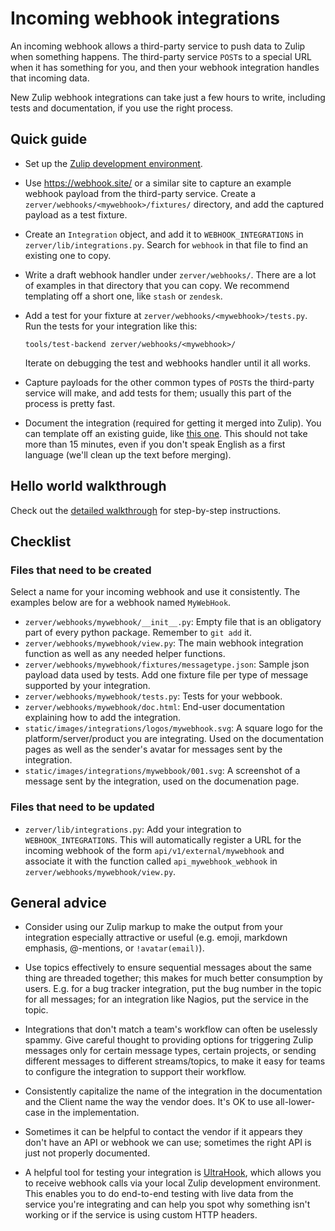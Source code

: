 # Incoming webhook integrations

An incoming webhook allows a third-party service to push data to Zulip when
something happens. The third-party service `POST`s to a special URL when it
has something for you, and then your webhook integration handles that
incoming data.

New Zulip webhook integrations can take just a few hours to write,
including tests and documentation, if you use the right process.

## Quick guide

* Set up the
  [Zulip development environment](https://zulip.readthedocs.io/en/latest/development/overview.html).

* Use <https://webhook.site/> or a similar site to capture an example
  webhook payload from the third-party service. Create a
  `zerver/webhooks/<mywebhook>/fixtures/` directory, and add the captured
  payload as a test fixture.

* Create an `Integration` object, and add it to `WEBHOOK_INTEGRATIONS` in
  `zerver/lib/integrations.py`. Search for `webhook` in that file to find an
  existing one to copy.

* Write a draft webhook handler under `zerver/webhooks/`. There are a lot of
  examples in that directory that you can copy. We recommend templating off
  a short one, like `stash` or `zendesk`.

* Add a test for your fixture at `zerver/webhooks/<mywebhook>/tests.py`.
  Run the tests for your integration like this:

    ```
    tools/test-backend zerver/webhooks/<mywebhook>/
    ```

    Iterate on debugging the test and webhooks handler until it all
    works.

* Capture payloads for the other common types of `POST`s the third-party
  service will make, and add tests for them; usually this part of the
  process is pretty fast.

* Document the integration (required for getting it merged into Zulip). You
  can template off an existing guide, like
  [this one](https://raw.githubusercontent.com/zulip/zulip/master/zerver/webhooks/github/doc.md).
  This should not take more than 15 minutes, even if you don't speak English
  as a first language (we'll clean up the text before merging).

## Hello world walkthrough

Check out the [detailed walkthrough](incoming-webhooks-walkthrough) for step-by-step
instructions.

## Checklist

### Files that need to be created

Select a name for your incoming webhook and use it consistently. The examples
below are for a webhook named `MyWebHook`.

* `zerver/webhooks/mywebhook/__init__.py`: Empty file that is an obligatory
   part of every python package.  Remember to `git add` it.
* `zerver/webhooks/mywebhook/view.py`: The main webhook integration function
  as well as any needed helper functions.
* `zerver/webhooks/mywebhook/fixtures/messagetype.json`: Sample json payload data
  used by tests. Add one fixture file per type of message supported by your
  integration.
* `zerver/webhooks/mywebhook/tests.py`: Tests for your webbook.
* `zerver/webhooks/mywebhook/doc.html`: End-user documentation explaining
  how to add the integration.
* `static/images/integrations/logos/mywebhook.svg`: A square logo for the
  platform/server/product you are integrating. Used on the documentation
  pages as well as the sender's avatar for messages sent by the integration.
* `static/images/integrations/mywebbook/001.svg`: A screenshot of a message
  sent by the integration, used on the documenation page.

### Files that need to be updated

* `zerver/lib/integrations.py`: Add your integration to
  `WEBHOOK_INTEGRATIONS`. This will automatically register a
  URL for the incoming webhook of the form `api/v1/external/mywebhook` and
  associate it with the function called `api_mywebhook_webhook` in
  `zerver/webhooks/mywebhook/view.py`.

## General advice

* Consider using our Zulip markup to make the output from your
  integration especially attractive or useful (e.g.  emoji, markdown
  emphasis, @-mentions, or `!avatar(email)`).

* Use topics effectively to ensure sequential messages about the same
  thing are threaded together; this makes for much better consumption
  by users.  E.g. for a bug tracker integration, put the bug number in
  the topic for all messages; for an integration like Nagios, put the
  service in the topic.

* Integrations that don't match a team's workflow can often be
  uselessly spammy.  Give careful thought to providing options for
  triggering Zulip messages only for certain message types, certain
  projects, or sending different messages to different streams/topics,
  to make it easy for teams to configure the integration to support
  their workflow.

* Consistently capitalize the name of the integration in the
  documentation and the Client name the way the vendor does.  It's OK
  to use all-lower-case in the implementation.

* Sometimes it can be helpful to contact the vendor if it appears they
  don't have an API or webhook we can use; sometimes the right API
  is just not properly documented.

* A helpful tool for testing your integration is
  [UltraHook](http://www.ultrahook.com/), which allows you to receive webhook
  calls via your local Zulip development environment. This enables you to do end-to-end
  testing with live data from the service you're integrating and can help you
  spot why something isn't working or if the service is using custom HTTP
  headers.
